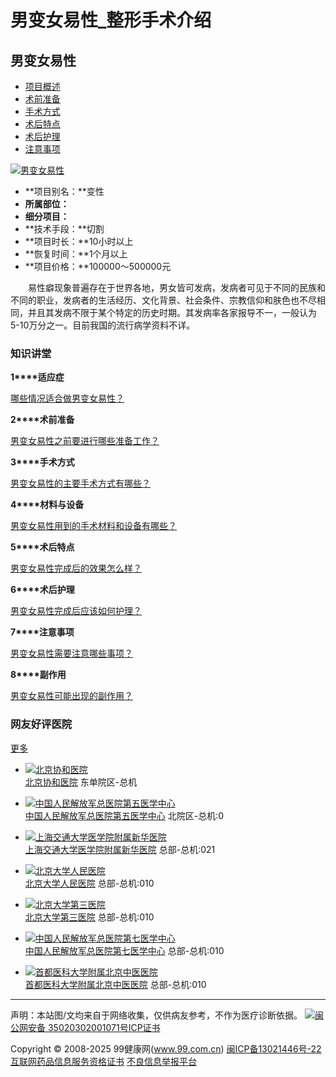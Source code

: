 # 男变女易性_整形手术介绍

## 男变女易性

- [项目概述](http://zxk.99.com.cn/zx/145.html)
- [术前准备](http://zxk.99.com.cn/zx/preoperative/145.html)
- [手术方式](http://zxk.99.com.cn/zx/operationmode/145.html)
- [术后特点](http://zxk.99.com.cn/zx/postsurgicaltrait/145.html)
- [术后护理](http://zxk.99.com.cn/zx/postsurgicalnurse/145.html)
- [注意事项](http://zxk.99.com.cn/zx/attention/145.html)

[![男变女易性](http://img.99.com.cn/99/zx/232053542.jpg)](http://img.99.com.cn/99/zx/232053542.jpg)

- **项目别名：**变性  
- **所属部位：**  
- **细分项目：**  
- **技术手段：**切割  
- **项目时长：**10小时以上  
- **恢复时间：**1个月以上  
- **项目价格：**100000～500000元

　　易性癖现象普遍存在于世界各地，男女皆可发病，发病者可见于不同的民族和不同的职业，发病者的生活经历、文化背景、社会条件、宗教信仰和肤色也不尽相同，并且其发病不限于某个特定的历史时期。其发病率各家报导不一，一般认为 5-10万分之一。目前我国的流行病学资料不详。

### 知识讲堂

**1****适应症**

[哪些情况适合做男变女易性？](http://zxk.99.com.cn/zx/adaptation/145.html)

**2****术前准备**

[男变女易性之前要进行哪些准备工作？](http://zxk.99.com.cn/zx/preoperative/145.html)

**3****手术方式**

[男变女易性的主要手术方式有哪些？](http://zxk.99.com.cn/zx/operationmode/145.html)

**4****材料与设备**

[男变女易性用到的手术材料和设备有哪些？](http://zxk.99.com.cn/zx/material/145.html)

**5****术后特点**

[男变女易性完成后的效果怎么样？](http://zxk.99.com.cn/zx/postsurgicaltrait/145.html)

**6****术后护理**

[男变女易性完成后应该如何护理？](http://zxk.99.com.cn/zx/postsurgicalnurse/145.html)

**7****注意事项**

[男变女易性需要注意哪些事项？](http://zxk.99.com.cn/zx/attention/145.html)

**8****副作用**

[男变女易性可能出现的副作用？](http://zxk.99.com.cn/zx/effect/145.html)

### 网友好评医院

[更多](//yyk.99.com.cn/)

- [![北京协和医院](https://img.99.com.cn/99/hospital/0814110262.jpg?75_60)](http://yyk.99.com.cn/dongcheng/68030/)  
  [北京协和医院](http://yyk.99.com.cn/dongcheng/68030/) 东单院区-总机
  
- [![中国人民解放军总医院第五医学中心](/upload/hospital/0021/2009060302584808301.jpg?75_60)](http://yyk.99.com.cn/fengtai/68334/)  
  [中国人民解放军总医院第五医学中心](http://yyk.99.com.cn/fengtai/68334/) 北院区-总机:0
  
- [![上海交通大学医学院附属新华医院](http://img.99.com.cn/99/hospital/2320153117.jpg?75_60)](http://yyk.99.com.cn/yangpu/68915/)  
  [上海交通大学医学院附属新华医院](http://yyk.99.com.cn/yangpu/68915/) 总部-总机:021
  
- [![北京大学人民医院](https://img.99.com.cn/99/hospital/0815073861.jpg?75_60)](http://yyk.99.com.cn/xicheng/68085/)  
  [北京大学人民医院](http://yyk.99.com.cn/xicheng/68085/) 总部-总机:010
  
- [![北京大学第三医院](http://img.99.com.cn/99/hospital/2320183643.jpg?75_60)](http://yyk.99.com.cn/haidian/68423/)  
  [北京大学第三医院](http://yyk.99.com.cn/haidian/68423/) 总部-总机:010
  
- [![中国人民解放军总医院第七医学中心](http://img.99.com.cn/99/hospital/1809554044.jpg?75_60)](http://yyk.99.com.cn/dongcheng/68033/)  
  [中国人民解放军总医院第七医学中心](http://yyk.99.com.cn/dongcheng/68033/) 总部-总机:010
  
- [![首都医科大学附属北京中医医院](http://img.99.com.cn/99/hospital/2320201372.jpg?75_60)](http://yyk.99.com.cn/dongcheng/68028/)  
  [首都医科大学附属北京中医医院](http://yyk.99.com.cn/dongcheng/68028/) 总部-总机:010

---

声明：本站图/文均来自于网络收集，仅供病友参考，不作为医疗诊断依据。 [![](//www.99.com.cn/beian.png)闽公网安备 35020302001071号](http://www.beian.gov.cn/portal/registerSystemInfo?recordcode=35020302001071)[ICP证书](//www.99.com.cn/icp.jpg)

Copyright © 2008-2025 99健康网(www.99.com.cn) [闽ICP备13021446号-22](http://beian.miit.gov.cn/publish/query/indexFirst.action) [互联网药品信息服务资格证书](//www.99.com.cn/ypxxfy.jpg) [不良信息举报平台](https://www.12321.cn)